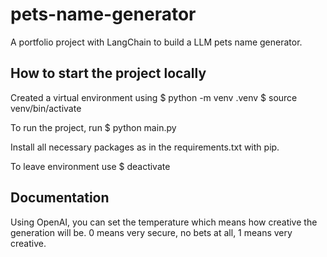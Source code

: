 # pets-name-generator

A portfolio project with LangChain to build a LLM pets name generator.

## How to start the project locally

Created a virtual environment using
$ python -m venv .venv
$ source venv/bin/activate

To run the project, run
$ python main.py

Install all necessary packages as in the requirements.txt with pip.

To leave environment use
$ deactivate

## Documentation

Using OpenAI, you can set the temperature which means how creative the generation will be. 0 means very secure, no bets at all, 1 means very creative.
